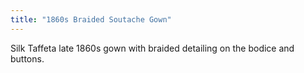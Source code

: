 ```yaml
---
title: "1860s Braided Soutache Gown"
---
```


Silk Taffeta late 1860s gown with braided detailing on the bodice and buttons.
